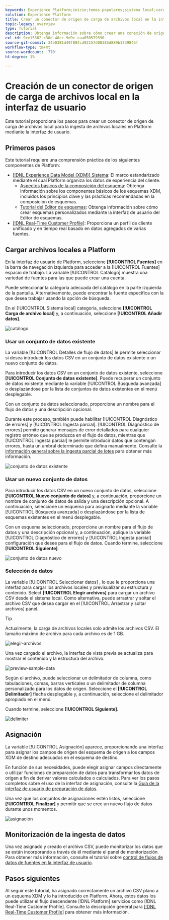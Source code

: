 ```yaml
---
keywords: Experience Platform;inicio;temas populares;sistema local;carga de archivos;asignación de csv;asignación de archivo csv;asignación de archivo csv a xdm;asignación de csv a xdm;guía de interfaz de usuario;
solution: Experience Platform
title: Crear un conector de origen de carga de archivos local en la interfaz de usuario
topic-legacy: overview
type: Tutorial
description: Obtenga información sobre cómo crear una conexión de origen para que el sistema local traiga archivos locales a Platform
exl-id: 9ce15362-c30d-40cc-9d9c-caa650579390
source-git-commit: 34e0381d40f884cd92157d08385d889b1739845f
workflow-type: tm+mt
source-wordcount: '770'
ht-degree: 1%

---
```


# Creación de un conector de origen de carga de archivos local en la interfaz de usuario

Este tutorial proporciona los pasos para crear un conector de origen de carga de archivos local para la ingesta de archivos locales en Platform mediante la interfaz de usuario.

## Primeros pasos

Este tutorial requiere una comprensión práctica de los siguientes componentes de Platform:

* [[!DNL Experience Data Model (XDM)] Sistema](../../../../../xdm/home.md): El marco estandarizado mediante el cual Platform organiza los datos de experiencia del cliente.
   * [Aspectos básicos de la composición del esquema](../../../../../xdm/schema/composition.md): Obtenga información sobre los componentes básicos de los esquemas XDM, incluidos los principios clave y las prácticas recomendadas en la composición de esquemas.
   * [Tutorial del Editor de esquemas](../../../../../xdm/tutorials/create-schema-ui.md): Obtenga información sobre cómo crear esquemas personalizados mediante la interfaz de usuario del Editor de esquemas.
* [[!DNL Real-Time Customer Profile]](../../../../../profile/home.md): Proporciona un perfil de cliente unificado y en tiempo real basado en datos agregados de varias fuentes.

## Cargar archivos locales a Platform

En la interfaz de usuario de Platform, seleccione **[!UICONTROL Fuentes]** en la barra de navegación izquierda para acceder a la [!UICONTROL Fuentes] espacio de trabajo. La variable [!UICONTROL Catálogo] muestra una variedad de fuentes para las que puede crear una cuenta.

Puede seleccionar la categoría adecuada del catálogo en la parte izquierda de la pantalla. Alternativamente, puede encontrar la fuente específica con la que desea trabajar usando la opción de búsqueda.

En el [!UICONTROL Sistema local] categoría, seleccione **[!UICONTROL Carga de archivo local]** y, a continuación, seleccione **[!UICONTROL Añadir datos]**.

![catálogo](../../../../images/tutorials/create/local/catalog.png)

### Usar un conjunto de datos existente

La variable [!UICONTROL Detalles de flujo de datos] le permite seleccionar si desea introducir los datos CSV en un conjunto de datos existente o un nuevo conjunto de datos.

Para introducir los datos CSV en un conjunto de datos existente, seleccione **[!UICONTROL Conjunto de datos existente]**. Puede recuperar un conjunto de datos existente mediante la variable [!UICONTROL Búsqueda avanzada] o desplazándose por la lista de conjuntos de datos existentes en el menú desplegable.

Con un conjunto de datos seleccionado, proporcione un nombre para el flujo de datos y una descripción opcional.

Durante este proceso, también puede habilitar [!UICONTROL Diagnóstico de errores] y [!UICONTROL Ingesta parcial]. [!UICONTROL Diagnóstico de errores] permite generar mensajes de error detallados para cualquier registro erróneo que se produzca en el flujo de datos, mientras que [!UICONTROL Ingesta parcial] le permite introducir datos que contengan errores, hasta un umbral determinado que defina manualmente. Consulte la [información general sobre la ingesta parcial de lotes](../../../../../ingestion/batch-ingestion/partial.md) para obtener más información.

![conjunto de datos existente](../../../../images/tutorials/create/local/existing-dataset.png)

### Usar un nuevo conjunto de datos

Para introducir los datos CSV en un nuevo conjunto de datos, seleccione **[!UICONTROL Nuevo conjunto de datos]** y, a continuación, proporcione un nombre de conjunto de datos de salida y una descripción opcional. A continuación, seleccione un esquema para asignarlo mediante la variable [!UICONTROL Búsqueda avanzada] o desplazándose por la lista de esquemas existentes en el menú desplegable.

Con un esquema seleccionado, proporcione un nombre para el flujo de datos y una descripción opcional y, a continuación, aplique la variable [!UICONTROL Diagnóstico de errores] y [!UICONTROL Ingesta parcial] configuración que desee para el flujo de datos. Cuando termine, seleccione **[!UICONTROL Siguiente]**.

![conjunto de datos nuevo](../../../../images/tutorials/create/local/new-dataset.png)

### Selección de datos

La variable [!UICONTROL Seleccionar datos] , lo que le proporciona una interfaz para cargar los archivos locales y previsualizar su estructura y contenido. Select **[!UICONTROL Elegir archivos]** para cargar un archivo CSV desde el sistema local. Como alternativa, puede arrastrar y soltar el archivo CSV que desea cargar en el [!UICONTROL Arrastrar y soltar archivos] panel.

>[!TIP]
>
>Actualmente, la carga de archivos locales solo admite los archivos CSV. El tamaño máximo de archivo para cada archivo es de 1 GB.

![elegir-archivos](../../../../images/tutorials/create/local/choose-files.png)

Una vez cargado el archivo, la interfaz de vista previa se actualiza para mostrar el contenido y la estructura del archivo.

![preview-sample-data](../../../../images/tutorials/create/local/preview-sample-data.png)

Según el archivo, puede seleccionar un delimitador de columna, como tabulaciones, comas, barras verticales o un delimitador de columna personalizado para los datos de origen. Seleccione el **[!UICONTROL Delimitador]** flecha desplegable y, a continuación, seleccione el delimitador apropiado en el menú.

Cuando termine, seleccione **[!UICONTROL Siguiente]**.

![delimiter](../../../../images/tutorials/create/local/delimiter.png)

## Asignación

La variable [!UICONTROL Asignación] aparece, proporcionando una interfaz para asignar los campos de origen del esquema de origen a los campos XDM de destino adecuados en el esquema de destino.

En función de sus necesidades, puede elegir asignar campos directamente o utilizar funciones de preparación de datos para transformar los datos de origen a fin de derivar valores calculados o calculados. Para ver los pasos completos sobre el uso de la interfaz de asignación, consulte la [Guía de la interfaz de usuario de preparación de datos](../../../../../data-prep/ui/mapping.md).

Una vez que los conjuntos de asignaciones estén listos, seleccione **[!UICONTROL Finalizar]** y permitir que se cree un nuevo flujo de datos durante unos momentos.

![asignación](../../../../images/tutorials/create/local/mapping.png)

## Monitorización de la ingesta de datos

Una vez asignado y creado el archivo CSV, puede monitorizar los datos que se están incorporando a través de él mediante el panel de monitorización. Para obtener más información, consulte el tutorial sobre [control de flujos de datos de fuentes en la interfaz de usuario](../../../../../dataflows/ui/monitor-sources.md).

## Pasos siguientes

Al seguir este tutorial, ha asignado correctamente un archivo CSV plano a un esquema XDM y lo ha introducido en Platform. Ahora, estos datos los puede utilizar el flujo descendente [!DNL Platform] servicios como [!DNL Real-Time Customer Profile]. Consulte la descripción general para [[!DNL Real-Time Customer Profile]](../../../../../profile/home.md) para obtener más información.
